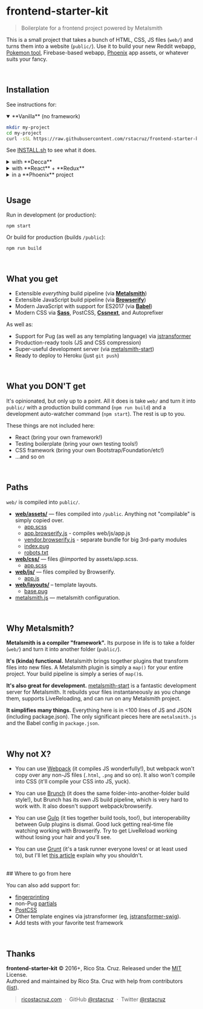 # frontend-starter-kit

> Boilerplate for a frontend project powered by Metalsmith

This is a small project that takes a bunch of HTML, CSS, JS files (`web/`) and turns them into a website (`public/`). Use it to build your new Reddit webapp, [Pokemon tool](http://weedlecalc.com/), Firebase-based webapp, [Phoenix](http://phoenixframework.org/) app assets, or whatever suits your fancy.

<br>

## Installation

See instructions for:

<details open>
<summary>**Vanilla** (no framework)</summary>

```sh
mkdir my-project
cd my-project
curl -sSL https://raw.githubusercontent.com/rstacruz/frontend-starter-kit/master/_extras/INSTALL.sh | bash
```

See [INSTALL.sh](_extras/INSTALL.sh) to see what it does.
</details>


<details>
<summary>with **Decca**</summary>

[Decca](http://ricostacruz.com/decca) is a React-like library for rendering functional views.

```sh
# Run both:
curl -sSL https://raw.githubusercontent.com/rstacruz/frontend-starter-kit/master/_extras/INSTALL.sh | bash
curl -sSL https://raw.githubusercontent.com/rstacruz/frontend-starter-kit/master/_extras/decca/INSTALL.sh | bash
```
</details>

<details>
<summary>with **React** + **Redux**</summary>

This is a React boilerplate with Redux. It uses [riot-route](https://www.npmjs.com/package/riot-route) for routing.

```sh
# Run both:
curl -sSL https://raw.githubusercontent.com/rstacruz/frontend-starter-kit/master/_extras/INSTALL.sh | bash
curl -sSL https://raw.githubusercontent.com/rstacruz/frontend-starter-kit/master/_extras/react/INSTALL.sh | bash
```

</details>


<details>
<summary>in a **Phoenix** project</summary>

Experimental! Use this with [Phoenix](http://phoenixframework.org/) to replace Brunch with Metalsmith. Bootstrap your app with `mix phoenix.new --no-brunch`, then:

```sh
curl -sSL https://raw.githubusercontent.com/rstacruz/frontend-starter-kit/master/_extras/phoenix/INSTALL.sh | bash
```
</details>

<br>

## Usage

Run in development (or production):

```
npm start
```

Or build for production (builds `/public`):

```
npm run build
```

<br>

## What you get

- Extensible _everything_ build pipeline (via [**Metalsmith**](http://metalsmith.io))
- Extensible JavaScript build pipeline (via [**Browserify**](http://browserify.org/))
- Modern JavaScript with support for ES2017 (via [**Babel**](https://babeljs.io/))
- Modern CSS via [**Sass**](https://www.npmjs.com/package/node-sass), PostCSS, [**Cssnext**](http://cssnext.io/), and Autoprefixer

As well as:

- Support for Pug (as well as any templating language) via [jstransformer](https://github.com/RobLoach/metalsmith-jstransformer)
- Production-ready tools (JS and CSS compression)
- Super-useful development server (via [metalsmith-start](https://www.npmjs.com/package/metalsmith-start))
- Ready to deploy to Heroku (just `git push`)

<br>

## What you DON'T get

It's opinionated, but only up to a point. All it does is take `web/` and turn it into `public/` with a production build command (`npm run build`) and a development auto-watcher command (`npm start`). The rest is up to you.

These things are not included here:

- React (bring your own framework!)
- Testing boilerplate (bring your own testing tools!)
- CSS framework (bring your own Bootstrap/Foundation/etc!)
- ...and so on

<br>

## Paths

`web/` is compiled into `public/`.

- **[web/assets/](web/assets/)** — files compiled into `/public`. Anything not "compilable" is simply copied over.
    - [app.scss](web/assets/app.scss)
    - [app.browserify.js](web/assets/app.browserify.js) - compiles web/js/app.js
    - [vendor.browserify.js](web/assets/vendor.browserify.js) - separate bundle for big 3rd-party modules
    - [index.pug](web/assets/index.pug)
    - [robots.txt](web/assets/robots.txt)
- **[web/css/](web/css/)** — files *@import*ed by assets/app.scss.
    - [app.scss](web/css/app.scss)
- **[web/js/](web/js/)** — files compiled by Browserify.
    - [app.js](web/js/app.js)
- **[web/layouts/](web/layouts/)** – template layouts.
    - [base.pug](web/layouts/base.pug)
- [metalsmith.js](metalsmith.js) — metalsmith configuration.

<br>

## Why Metalsmith?

__Metalsmith is a compiler "framework".__ Its purpose in life is to take a folder (`web/`) and turn it into another folder (`public/`).

__It's (kinda) functional.__ Metalsmith brings together plugins that transform files into new files. A Metalsmith plugin is simply a `map()` for your entire project. Your build pipeline is simply a series of `map()`s.

__It's also great for development.__ [metalsmith-start](https://www.npmjs.com/package/metalsmith-start) is a fantastic development server for Metalsmith. It rebuilds your files instantaneously as you change them, supports LiveReloading, and can run on any Metalsmith project.

__It simplifies many things.__ Everything here is in <100 lines of JS and JSON (including package.json). The only significant pieces here are `metalsmith.js` and the Babel config in `package.json`.

<br>

## Why not X?

- You can use [Webpack](https://webpack.github.io/) (it compiles JS wonderfully!), but webpack won't copy over any non-JS files (`.html`, `.png` and so on). It also won't compile into CSS (it'll compile your CSS into JS, yuck).

- You can use [Brunch](http://brunch.io/) (it does the same folder-into-another-folder build style!), but Brunch has its own JS build pipeline, which is very hard to work with. It also doesn't support webpack/browserify.

- You can use [Gulp](http://gulpjs.com/) (it ties together build tools, too!), but interoperability between Gulp plugins is dismal. Good luck getting real-time file watching working with Browserify. Try to get LiveReload working without losing your hair and you'll see.

- You can use [Grunt](http://gulpjs.com/) (it's a task runner everyone loves! or at least used to), but I'll let [this article](https://www.keithcirkel.co.uk/why-we-should-stop-using-grunt/) explain why you shouldn't.

<br>
## Where to go from here

You can also add support for:

- [fingerprinting](https://github.com/superwolff/metalsmith-fingerprint-ignore)
- non-Pug [partials](https://github.com/RobLoach/metalsmith-jstransformer-partials)
- [PostCSS](https://www.npmjs.com/package/metalsmith-postcss)
- Other template engines via jstransformer (eg, [jstransformer-swig](https://github.com/jstransformers/jstransformer-swig)).
- Add tests with your favorite test framework

<br>

## Thanks

**frontend-starter-kit** © 2016+, Rico Sta. Cruz. Released under the [MIT] License.<br>
Authored and maintained by Rico Sta. Cruz with help from contributors ([list][contributors]).

> [ricostacruz.com](http://ricostacruz.com) &nbsp;&middot;&nbsp;
> GitHub [@rstacruz](https://github.com/rstacruz) &nbsp;&middot;&nbsp;
> Twitter [@rstacruz](https://twitter.com/rstacruz)

[MIT]: http://mit-license.org/
[contributors]: http://github.com/rstacruz/frontend-starter-kit/contributors
